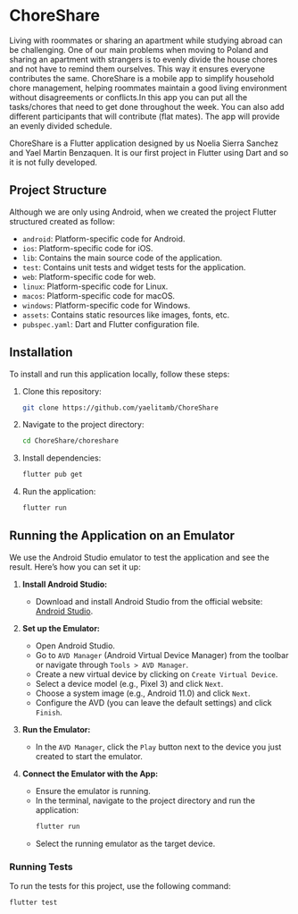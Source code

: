 # ChoreShare
Living with roommates or sharing an apartment while studying abroad can be challenging. One of our main problems when moving to Poland and sharing an apartment with strangers is to evenly divide the house chores and not have to remind them ourselves. This way it ensures everyone contributes the same. ChoreShare is a mobile app to simplify household chore management, helping roommates maintain a good living environment without disagreements or conflicts.In this app you can put all the tasks/chores that need to get done throughout the week. You can also add different participants that will contribute (flat mates). The app will provide an evenly divided schedule. 

ChoreShare is a Flutter application designed by us Noelia Sierra Sanchez and Yael Martin Benzaquen. It is our first project in Flutter using Dart and so it is not fully developed.

## Project Structure

Although we are only using Android, when we created the project Flutter structured created as follow:

- `android`: Platform-specific code for Android.
- `ios`: Platform-specific code for iOS.
- `lib`: Contains the main source code of the application.
- `test`: Contains unit tests and widget tests for the application.
- `web`: Platform-specific code for web.
- `linux`: Platform-specific code for Linux.
- `macos`: Platform-specific code for macOS.
- `windows`: Platform-specific code for Windows.
- `assets`: Contains static resources like images, fonts, etc.
- `pubspec.yaml`: Dart and Flutter configuration file.

## Installation

To install and run this application locally, follow these steps:

1. Clone this repository:
    ```bash
    git clone https://github.com/yaelitamb/ChoreShare
    ```
2. Navigate to the project directory:
    ```bash
    cd ChoreShare/choreshare
    ```
3. Install dependencies:
    ```bash
    flutter pub get
    ```
4. Run the application:
    ```bash
    flutter run
    ```

## Running the Application on an Emulator

We use the Android Studio emulator to test the application and see the result. Here’s how you can set it up:

1. **Install Android Studio:**
   - Download and install Android Studio from the official website: [Android Studio](https://developer.android.com/studio).

2. **Set up the Emulator:**
   - Open Android Studio.
   - Go to `AVD Manager` (Android Virtual Device Manager) from the toolbar or navigate through `Tools > AVD Manager`.
   - Create a new virtual device by clicking on `Create Virtual Device`.
   - Select a device model (e.g., Pixel 3) and click `Next`.
   - Choose a system image (e.g., Android 11.0) and click `Next`.
   - Configure the AVD (you can leave the default settings) and click `Finish`.

3. **Run the Emulator:**
   - In the `AVD Manager`, click the `Play` button next to the device you just created to start the emulator.

4. **Connect the Emulator with the App:**
   - Ensure the emulator is running.
   - In the terminal, navigate to the project directory and run the application:
     ```bash
     flutter run
     ```
   - Select the running emulator as the target device.

### Running Tests

To run the tests for this project, use the following command:

```bash
flutter test

